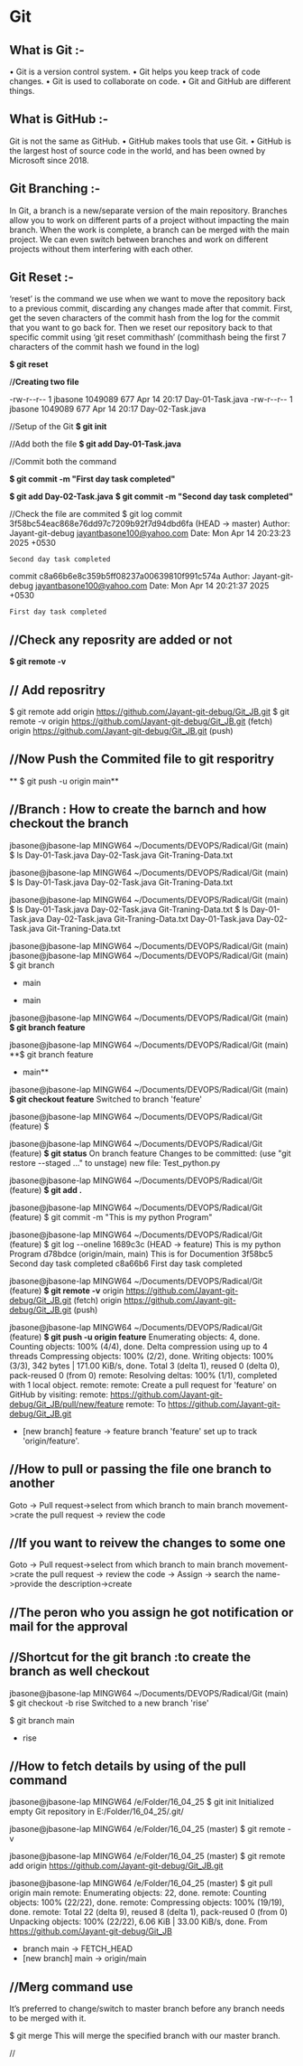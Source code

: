 # Git
## What is Git :-
• Git is a version control system.
• Git helps you keep track of code changes.
• Git is used to collaborate on code.
• Git and GitHub are different things.

## What is GitHub :-
Git is not the same as GitHub.
• GitHub makes tools that use Git.
• GitHub is the largest host of source code in the world, and has
been owned by Microsoft since 2018.

## Git Branching :-
In Git, a branch is a new/separate version of the main repository.
Branches allow you to work on different parts of a project without
impacting the main branch. When the work is complete, a branch can be
merged with the main project.
We can even switch between branches and work on different
projects without them interfering with each other.

## Git Reset :-
‘reset’ is the command we use when we want to move the repository
back to a previous commit, discarding any changes made after that commit.
First, get the seven characters of the commit hash from the log for the
commit that you want to go back for. Then we reset our repository back to
that specific commit using ‘git reset commithash’ (commithash being the first
7 characters of the commit hash we found in the log)

**$ git reset <commithash>**


/**/Creating two file**

-rw-r--r-- 1 jbasone 1049089 677 Apr 14 20:17 Day-01-Task.java
-rw-r--r-- 1 jbasone 1049089 677 Apr 14 20:17 Day-02-Task.java

//Setup of the Git 
**$ git init**

//Add both the file
**$ git add Day-01-Task.java**

//Commit both the command

**$ git commit -m "First day task completed"**


**$ git add Day-02-Task.java**
**$ git commit -m "Second day task completed"**

//Check the file are commited
$ git log
commit 3f58bc54eac868e76dd97c7209b92f7d94dbd6fa (HEAD -> master)
Author: Jayant-git-debug <jayantbasone100@yahoo.com>
Date:   Mon Apr 14 20:23:23 2025 +0530

    Second day task completed

commit c8a66b6e8c359b5ff08237a00639810f991c574a
Author: Jayant-git-debug <jayantbasone100@yahoo.com>
Date:   Mon Apr 14 20:21:37 2025 +0530

    First day task completed

 ## //Check any reposrity are added or not 
**$ git remote -v**

## // Add reposritry
$ git remote add origin https://github.com/Jayant-git-debug/Git_JB.git
$ git remote -v
origin  https://github.com/Jayant-git-debug/Git_JB.git (fetch)
origin  https://github.com/Jayant-git-debug/Git_JB.git (push)

## //Now Push the Commited file to git resporitry
** $ git push -u origin main**

## //Branch :  How to create the barnch and how checkout the branch

jbasone@jbasone-lap MINGW64 ~/Documents/DEVOPS/Radical/Git (main)
$ ls
Day-01-Task.java  Day-02-Task.java  Git-Traning-Data.txt

jbasone@jbasone-lap MINGW64 ~/Documents/DEVOPS/Radical/Git (main)
$ ls
Day-01-Task.java  Day-02-Task.java  Git-Traning-Data.txt


jbasone@jbasone-lap MINGW64 ~/Documents/DEVOPS/Radical/Git (main)
$ ls
Day-01-Task.java  Day-02-Task.java  Git-Traning-Data.txt
$ ls
Day-01-Task.java  Day-02-Task.java  Git-Traning-Data.txt
Day-01-Task.java  Day-02-Task.java  Git-Traning-Data.txt

jbasone@jbasone-lap MINGW64 ~/Documents/DEVOPS/Radical/Git (main)
jbasone@jbasone-lap MINGW64 ~/Documents/DEVOPS/Radical/Git (main)
$ git branch
* main

* main


jbasone@jbasone-lap MINGW64 ~/Documents/DEVOPS/Radical/Git (main)
**$ git branch feature**

jbasone@jbasone-lap MINGW64 ~/Documents/DEVOPS/Radical/Git (main)
**$ git branch
  feature
* main**

jbasone@jbasone-lap MINGW64 ~/Documents/DEVOPS/Radical/Git (main)
**$ git checkout feature**
Switched to branch 'feature'

jbasone@jbasone-lap MINGW64 ~/Documents/DEVOPS/Radical/Git (feature)
$

jbasone@jbasone-lap MINGW64 ~/Documents/DEVOPS/Radical/Git (feature)
**$ git status**
On branch feature
Changes to be committed:
  (use "git restore --staged <file>..." to unstage)
        new file:   Test_python.py


jbasone@jbasone-lap MINGW64 ~/Documents/DEVOPS/Radical/Git (feature)
**$ git add .**

jbasone@jbasone-lap MINGW64 ~/Documents/DEVOPS/Radical/Git (feature)
$ git commit -m "This is my python Program"

jbasone@jbasone-lap MINGW64 ~/Documents/DEVOPS/Radical/Git (feature)
$ git log --oneline
1689c3c (HEAD -> feature) This is my python Program
d78bdce (origin/main, main) This is for Documention
3f58bc5 Second day task completed
c8a66b6 First day task completed

jbasone@jbasone-lap MINGW64 ~/Documents/DEVOPS/Radical/Git (feature)
**$ git remote -v**
origin  https://github.com/Jayant-git-debug/Git_JB.git (fetch)
origin  https://github.com/Jayant-git-debug/Git_JB.git (push) 

jbasone@jbasone-lap MINGW64 ~/Documents/DEVOPS/Radical/Git (feature)
**$ git push -u origin feature**
Enumerating objects: 4, done.      
Counting objects: 100% (4/4), done.
Delta compression using up to 4 threads
Compressing objects: 100% (2/2), done.
Writing objects: 100% (3/3), 342 bytes | 171.00 KiB/s, done.
Total 3 (delta 1), reused 0 (delta 0), pack-reused 0 (from 0)
remote: Resolving deltas: 100% (1/1), completed with 1 local object.
remote:
remote: Create a pull request for 'feature' on GitHub by visiting:
remote:      https://github.com/Jayant-git-debug/Git_JB/pull/new/feature
remote:
To https://github.com/Jayant-git-debug/Git_JB.git
 * [new branch]      feature -> feature
branch 'feature' set up to track 'origin/feature'.

## //How to pull or passing the file one branch to another

Goto -> Pull request->select from which branch to main branch movement->crate the pull request -> review the code

## //If you want to reivew the changes to some one 

Goto -> Pull request->select from which branch to main branch movement->crate the pull request -> review the code -> Assign -> search the name->provide the description->create

## //The peron who you assign he got notification or mail for the approval

## //Shortcut for the git branch :to create the branch as well checkout

jbasone@jbasone-lap MINGW64 ~/Documents/DEVOPS/Radical/Git (main)
$ git checkout -b rise
Switched to a new branch 'rise'

$ git branch
  main
* rise

## //How to fetch details by using of the pull command

jbasone@jbasone-lap MINGW64 /e/Folder/16_04_25
$ git init
Initialized empty Git repository in E:/Folder/16_04_25/.git/

jbasone@jbasone-lap MINGW64 /e/Folder/16_04_25 (master)
$ git remote -v

jbasone@jbasone-lap MINGW64 /e/Folder/16_04_25 (master)
$ git remote add origin https://github.com/Jayant-git-debug/Git_JB.git

jbasone@jbasone-lap MINGW64 /e/Folder/16_04_25 (master)
$ git pull origin main
remote: Enumerating objects: 22, done.
remote: Counting objects: 100% (22/22), done.
remote: Compressing objects: 100% (19/19), done.
remote: Total 22 (delta 9), reused 8 (delta 1), pack-reused 0 (from 0)
Unpacking objects: 100% (22/22), 6.06 KiB | 33.00 KiB/s, done.
From https://github.com/Jayant-git-debug/Git_JB
 * branch            main       -> FETCH_HEAD
 * [new branch]      main       -> origin/main

## //Merg command use

It’s preferred to change/switch to master branch before any branch
needs to be merged with it.

$ git merge <branch name>
This will merge the specified branch with our master branch.

//









